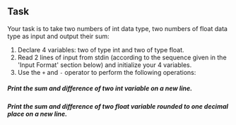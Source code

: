 ## Task
Your task is to take two numbers of int data type, two numbers of float data type as input and output their sum:

1. Declare 4 variables: two of type int and two of type float.
2. Read 2 lines of input from stdin (according to the sequence given in the 'Input Format' section below) and initialize your 4 variables.
3. Use the ```+``` and ```-``` operator to perform the following operations:
##### Print the sum and difference of two int variable on a new line.
##### Print the sum and difference of two float variable rounded to one decimal place on a new line.
